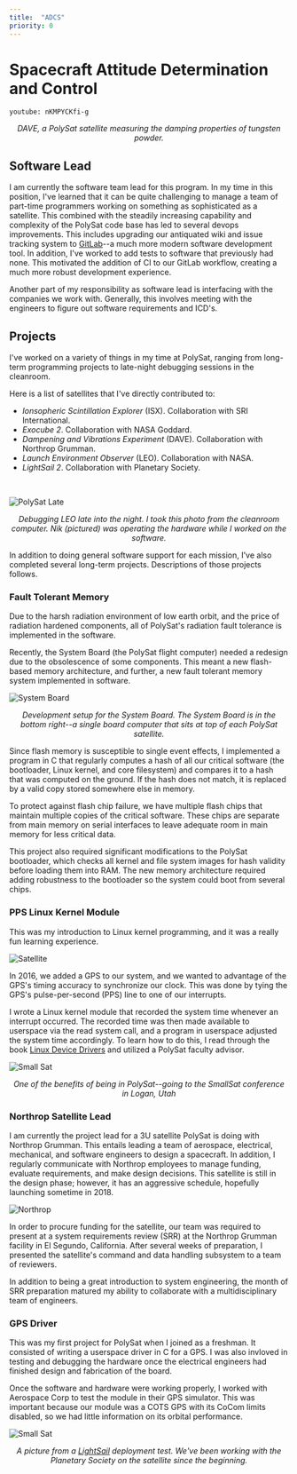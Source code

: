 ```yaml
---
title:  "ADCS"
priority: 0
---
```


# Spacecraft Attitude Determination and Control

`youtube: nKMPYCKfi-g`

*<center>DAVE, a PolySat satellite measuring the damping properties of tungsten powder.</center>*


## Software Lead

I am currently the software team lead for this program. In my time in this position, I've learned that it can be quite challenging to manage a team of part-time programmers working on something as sophisticated as a satellite. This combined with the steadily increasing capability and complexity of the PolySat code base has led to several devops improvements. This includes upgrading our antiquated wiki and issue tracking system to [GitLab](https://about.gitlab.com/)--a much more modern software development tool. In addition, I've worked to add tests to software that previously had none. This motivated the addition of CI to our GitLab workflow, creating a much more robust development experience.

Another part of my responsibility as software lead is interfacing with the companies we work with. Generally, this involves meeting with the engineers to figure out software requirements and ICD's.

## Projects

I've worked on a variety of things in my time at PolySat, ranging from long-term programming projects to late-night debugging sessions in the cleanroom.

Here is a list of satellites that I've directly contributed to:

- <i>Ionsopheric Scintillation Explorer</i> (ISX). Collaboration with SRI International.
- <i>Exocube 2</i>. Collaboration with NASA Goddard.
- <i>Dampening and Vibrations Experiment</i> (DAVE). Collaboration with Northrop Grumman.
- <i>Launch Environment Observer</i> (LEO). Collaboration with NASA.
- <i>LightSail 2</i>. Collaboration with Planetary Society.

<br>

![PolySat Late](./assets/polysat_late.jpg)
*<center>Debugging LEO late into the night. I took this photo from the cleanroom computer. Nik (pictured) was operating the hardware while I worked on the software.</center>*

In addition to doing general software support for each mission, I've also completed several long-term projects. Descriptions of those projects follows.

### Fault Tolerant Memory

Due to the harsh radiation environment of low earth orbit, and the price of radiation hardened components, all of PolySat's radiation fault tolerance is implemented in the software.

Recently, the System Board (the PolySat flight computer) needed a redesign due to the obsolescence of some components. This meant a new flash-based memory architecture, and further, a new fault tolerant memory system implemented in software.

![System Board](./assets/sysboard.jpg)
*<center>Development setup for the System Board. The System Board is in the bottom right--a single board computer that sits at top of each PolySat satellite.</center>*

Since flash memory is susceptible to single event effects, I implemented a program in C that regularly computes a hash of all our critical software (the bootloader, Linux kernel, and core filesystem) and compares it to a hash that was computed on the ground. If the hash does not match, it is replaced by a valid copy stored somewhere else in memory.

To protect against flash chip failure, we have multiple flash chips that maintain multiple copies of the critical software. These chips are separate from main memory on serial interfaces to leave adequate room in main memory for less critical data.

This project also required significant modifications to the PolySat bootloader, which checks all kernel and file system images  for hash validity before loading them into RAM. The new memory architecture required adding robustness to the bootloader so the system could boot from several chips.

### PPS Linux Kernel Module

This was my introduction to Linux kernel programming, and it was a really fun learning experience.

![Satellite](./assets/pps-driver.png)

In 2016, we added a GPS to our system, and we wanted to advantage of the GPS's timing accuracy to synchronize our clock. This was done by tying the GPS's pulse-per-second (PPS) line to one of our interrupts.

I wrote a Linux kernel module that recorded the system time whenever an interrupt occurred. The recorded time was then made available to userspace via the read system call, and a program in userspace adjusted the system time accordingly. To learn how to do this, I read through the book [Linux Device Drivers](http://shop.oreilly.com/product/9780596005900.do) and utilized a PolySat faculty advisor.

![Small Sat](./assets/smallsat.jpg)
*<center>One of the benefits of being in PolySat--going to the SmallSat conference in Logan, Utah</center>*

### Northrop Satellite Lead

I am currently the project lead for a 3U satellite PolySat is doing with Northrop Grumman. This entails leading a team of aerospace, electrical, mechanical, and software engineers to design a spacecraft. In addition, I regularly communicate with Northrop employees to manage funding, evaluate requirements, and make design decisions. This satellite is still in the design phase; however, it has an aggressive schedule, hopefully launching sometime in 2018.

![Northrop](./assets/northrop-satellite-lead.png)

In order to procure funding for the satellite, our team was required to present at a system requirements review (SRR) at the Northrop Grumman facility in El Segundo, California. After several weeks of preparation, I presented the satellite's command and data handling subsystem to a team of reviewers.

In addition to being a great introduction to system engineering, the month of SRR preparation matured my ability to collaborate with a multidisciplinary team of engineers.


### GPS Driver

This was my first project for PolySat when I joined as a freshman. It consisted of writing a userspace driver in C for a GPS. I was also invloved in testing and debugging the hardware once the electrical engineers had finished design and fabrication of the board.

Once the software and hardware were working properly, I worked with Aerospace Corp to test the module in their GPS simulator. This was important because our module was a COTS GPS with its CoCom limits disabled, so we had little information on its orbital performance.

![Small Sat](./assets/lightsail.jpg)
*<center>A picture from a [LightSail](http://www.planetary.org/explore/projects/lightsail-solar-sailing/) deployment test. We've been working with the Planetary Society on the satellite since the beginning.</center>*